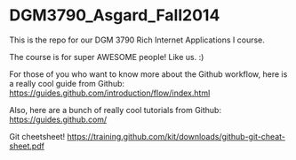 DGM3790_Asgard_Fall2014
=======================

This is the repo for our DGM 3790 Rich Internet Applications I course.

The course is for super AWESOME people! Like us. :)

For those of you who want to know more about the Github workflow, here is a really cool guide from Github: https://guides.github.com/introduction/flow/index.html

Also, here are a bunch of really cool tutorials from Github: https://guides.github.com/

Git cheetsheet! https://training.github.com/kit/downloads/github-git-cheat-sheet.pdf
